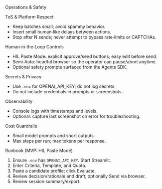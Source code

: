 Operations & Safety

ToS & Platform Respect
- Keep batches small; avoid spammy behavior.
- Insert small human‑like delays between actions.
- Stop after N sends; never attempt to bypass rate‑limits or CAPTCHAs.

Human‑in‑the‑Loop Controls
- HIL Paste Mode: explicit approve/send buttons; easy edit before send.
- Semi‑Auto: headful browser so the operator can pause/abort anytime.
- Optional safety prompts surfaced from the Agents SDK.

Secrets & Privacy
- Use `.env` for OPENAI_API_KEY; do not log secrets.
- Do not include credentials in prompts or screenshots.

Observability
- Console logs with timestamps and levels.
- Optional: capture last screenshot on error for troubleshooting.

Cost Guardrails
- Small model prompts and short outputs.
- Max steps per run; max tokens per response.

Runbook (MVP: HIL Paste Mode)
1) Ensure `.env` has `OPENAI_API_KEY`. Start Streamlit.
2) Enter Criteria, Template, and Quota.
3) Paste a candidate profile; click Evaluate.
4) Review decision/rationale and draft; optionally Send via browser.
5) Review session summary/export.
